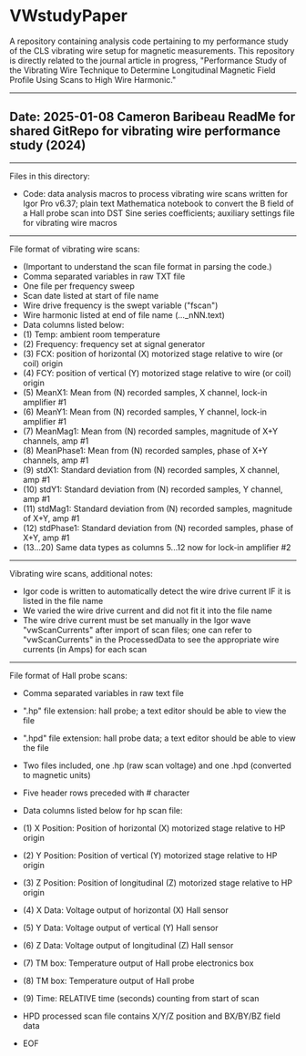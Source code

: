 # VWstudyPaper
A repository containing analysis code pertaining to my performance study of the CLS vibrating wire setup for magnetic measurements. This repository is directly related to the journal article in progress, "Performance Study of the Vibrating Wire Technique to Determine Longitudinal Magnetic Field Profile Using Scans to High Wire Harmonic."


--------------------
Date: 2025-01-08
Cameron Baribeau
ReadMe for shared GitRepo for vibrating wire performance study (2024)
--------------------

--------------------
Files in this directory:
- Code: data analysis macros to process vibrating wire scans written for Igor Pro v6.37; plain text Mathematica notebook to convert the B field of a Hall probe scan into DST Sine series coefficients; auxiliary settings file for vibrating wire macros


--------------------
File format of vibrating wire scans:
- (Important to understand the scan file format in parsing the code.)
- Comma separated variables in raw TXT file
- One file per frequency sweep
- Scan date listed at start of file name
- Wire drive frequency is the swept variable ("fscan")
- Wire harmonic listed at end of file name (..._nNN.text)
- Data columns listed below:
- (1) Temp: ambient room temperature
- (2) Frequency: frequency set at signal generator
- (3) FCX: position of horizontal (X) motorized stage relative to wire (or coil) origin
- (4) FCY: position of vertical (Y) motorized stage relative to wire (or coil) origin
- (5) MeanX1: Mean from (N) recorded samples, X channel, lock-in amplifier #1
- (6) MeanY1: Mean from (N) recorded samples, Y channel, lock-in amplifier #1
- (7) MeanMag1: Mean from (N) recorded samples, magnitude of X+Y channels, amp #1
- (8) MeanPhase1: Mean from (N) recorded samples, phase of X+Y channels, amp #1
- (9) stdX1: Standard deviation from (N) recorded samples, X channel, amp #1
- (10) stdY1: Standard deviation from (N) recorded samples, Y channel, amp #1
- (11) stdMag1: Standard deviation from (N) recorded samples, magnitude of X+Y, amp #1
- (12) stdPhase1: Standard deviation from (N) recorded samples, phase of X+Y, amp #1
- (13...20) Same data types as columns 5...12 now for lock-in amplifier #2

--------------------
Vibrating wire scans, additional notes:
- Igor code is written to automatically detect the wire drive current IF it is listed in the file name
- We varied the wire drive current and did not fit it into the file name
- The wire drive current must be set manually in the Igor wave "vwScanCurrents" after import of scan files; one can refer to "vwScanCurrents" in the ProcessedData to see the appropriate wire currents (in Amps) for each scan 


--------------------
File format of Hall probe scans:
- Comma separated variables in raw text file
- ".hp" file extension: hall probe; a text editor should be able to view the file
- ".hpd" file extension: hall probe data; a text editor should be able to view the file
- Two files included, one .hp (raw scan voltage) and one .hpd (converted to magnetic units)
- Five header rows preceded with # character
- Data columns listed below for hp scan file:
- (1) X Position: Position of horizontal (X) motorized stage relative to HP origin
- (2) Y Position: Position of vertical (Y) motorized stage relative to HP origin
- (3) Z Position: Position of longitudinal (Z) motorized stage relative to HP origin
- (4) X Data: Voltage output of horizontal (X) Hall sensor
- (5) Y Data: Voltage output of vertical (Y) Hall sensor
- (6) Z Data: Voltage output of longitudinal (Z) Hall sensor
- (7) TM box: Temperature output of Hall probe electronics box
- (8) TM box: Temperature output of Hall probe
- (9) Time: RELATIVE time (seconds) counting from start of scan
- HPD processed scan file contains X/Y/Z position and BX/BY/BZ field data
  
- EOF
